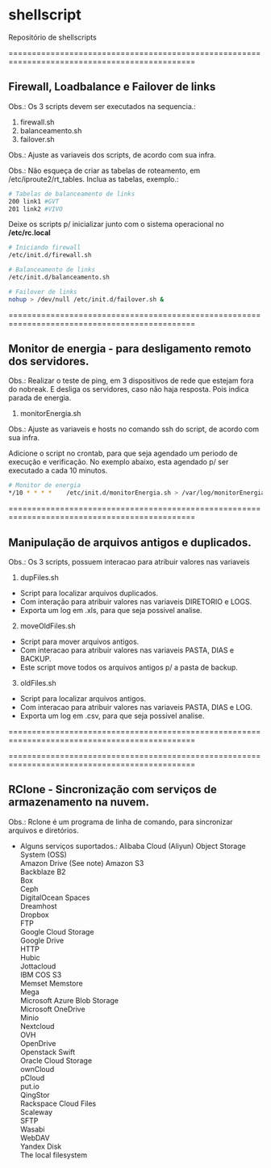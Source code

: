 # shellscript
Repositório de shellscripts

==============================================================================================


## Firewall, Loadbalance e Failover de links
Obs.: Os 3 scripts devem ser executados na sequencia.: 
1. firewall.sh 
2. balanceamento.sh 
3. failover.sh

Obs.: Ajuste as variaveis dos scripts, de acordo com sua infra. 

Obs.: Não esqueça de criar as tabelas de roteamento, em /etc/iproute2/rt_tables. Inclua as tabelas, exemplo.:
```sh
# Tabelas de balanceamento de links
200 link1 #GVT
201 link2 #VIVO
```

Deixe os scripts p/ inicializar junto com o sistema operacional no **/etc/rc.local**

```sh
# Iniciando firewall
/etc/init.d/firewall.sh

# Balanceamento de links
/etc/init.d/balanceamento.sh

# Failover de links
nohup > /dev/null /etc/init.d/failover.sh &
```
==============================================================================================

## Monitor de energia - para desligamento remoto dos servidores.
Obs.: Realizar o teste de ping, em 3 dispositivos de rede que estejam fora do nobreak. E desliga os servidores, caso não haja resposta. Pois indica parada de energia.

1. monitorEnergia.sh

Obs.: Ajuste as variaveis e hosts no comando ssh do script, de acordo com sua infra.


Adicione o script no crontab, para que seja agendado um periodo de execução e verificação.
No exemplo abaixo, esta agendado p/ ser executado a cada 10 minutos.

```sh
# Monitor de energia
*/10 * * * *    /etc/init.d/monitorEnergia.sh > /var/log/monitorEnergia.log
```
==============================================================================================

## Manipulação de arquivos antigos e duplicados.
Obs.: Os 3 scripts, possuem interacao para atribuir valores nas variaveis

1. dupFiles.sh
- Script para localizar arquivos duplicados. 
- Com interação para atribuir valores nas variaveis DIRETORIO e LOGS.
- Exporta um log em .xls, para que seja possivel analise. 

2. moveOldFiles.sh 
- Script para mover arquivos antigos.
- Com interacao para atribuir valores nas variaveis PASTA, DIAS e BACKUP.
- Este script move todos os arquivos antigos p/ a pasta de backup.

3. oldFiles.sh
- Script para localizar arquivos antigos.
- Com interacao para atribuir valores nas variaveis PASTA, DIAS e LOG.
- Exporta um log em .csv, para que seja possivel analise. 

==============================================================================================

==============================================================================================

## RClone - Sincronização com serviços de armazenamento na nuvem.
Obs.: Rclone é um programa de linha de comando, para sincronizar arquivos e diretórios.

- Alguns serviços suportados.: 
Alibaba Cloud (Aliyun) Object Storage System (OSS)  
Amazon Drive   (See note)
Amazon S3  
Backblaze B2  
Box  
Ceph  
DigitalOcean Spaces  
Dreamhost  
Dropbox  
FTP  
Google Cloud Storage  
Google Drive  
HTTP  
Hubic  
Jottacloud  
IBM COS S3  
Memset Memstore  
Mega  
Microsoft Azure Blob Storage  
Microsoft OneDrive  
Minio  
Nextcloud  
OVH  
OpenDrive  
Openstack Swift  
Oracle Cloud Storage  
ownCloud  
pCloud  
put.io  
QingStor  
Rackspace Cloud Files  
Scaleway  
SFTP  
Wasabi  
WebDAV  
Yandex Disk  
The local filesystem  
